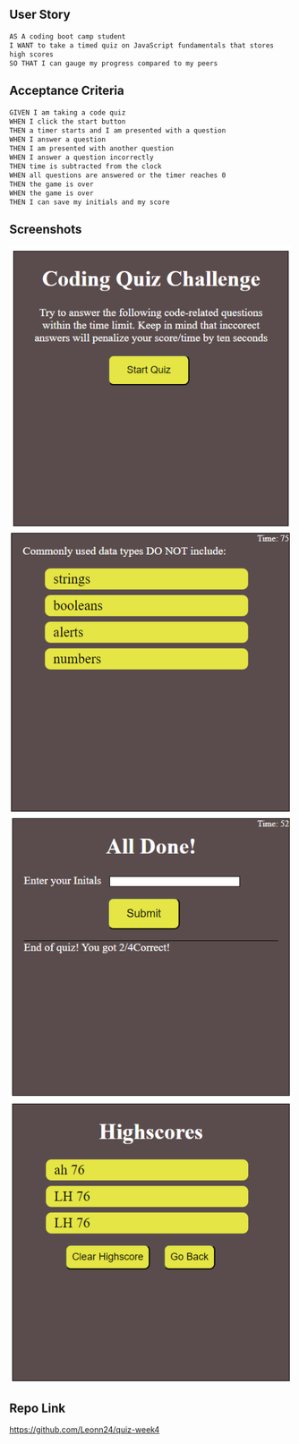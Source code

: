 ## User Story

```
AS A coding boot camp student
I WANT to take a timed quiz on JavaScript fundamentals that stores high scores
SO THAT I can gauge my progress compared to my peers
```

## Acceptance Criteria

```
GIVEN I am taking a code quiz
WHEN I click the start button
THEN a timer starts and I am presented with a question
WHEN I answer a question
THEN I am presented with another question
WHEN I answer a question incorrectly
THEN time is subtracted from the clock
WHEN all questions are answered or the timer reaches 0
THEN the game is over
WHEN the game is over
THEN I can save my initials and my score
```
## Screenshots

![Quiz](./assets/images/Startquiz.png)
![Question](./assets/images/questions.png)
![Highscore](./assets/images/alldone.png)
![Scores](./assets/images/scores.png)

## Repo Link

https://github.com/Leonn24/quiz-week4